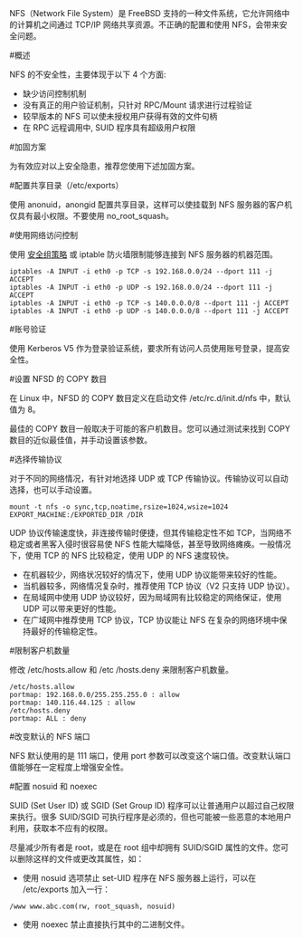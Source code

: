 NFS（Network File System）是 FreeBSD 支持的一种文件系统，它允许网络中的计算机之间通过 TCP/IP 网络共享资源。不正确的配置和使用 NFS，会带来安全问题。

#概述

NFS 的不安全性，主要体现于以下 4 个方面:

- 缺少访问控制机制
- 没有真正的用户验证机制，只针对 RPC/Mount 请求进行过程验证
- 较早版本的 NFS 可以使未授权用户获得有效的文件句柄
- 在 RPC 远程调用中, SUID 程序具有超级用户权限

#加固方案

为有效应对以上安全隐患，推荐您使用下述加固方案。

#配置共享目录（/etc/exports）

使用 anonuid，anongid 配置共享目录，这样可以使挂载到 NFS 服务器的客户机仅具有最小权限。不要使用 no_root_squash。

#使用网络访问控制

使用 [安全组策略](https://help.aliyun.com/document_detail/25475.html?spm=5176.7751143.2.3.xWQYhd) 或 iptable 防火墙限制能够连接到 NFS 服务器的机器范围。

```
iptables -A INPUT -i eth0 -p TCP -s 192.168.0.0/24 --dport 111 -j ACCEPT
iptables -A INPUT -i eth0 -p UDP -s 192.168.0.0/24 --dport 111 -j ACCEPT
iptables -A INPUT -i eth0 -p TCP -s 140.0.0.0/8 --dport 111 -j ACCEPT
iptables -A INPUT -i eth0 -p UDP -s 140.0.0.0/8 --dport 111 -j ACCEPT
```

#账号验证

使用 Kerberos V5 作为登录验证系统，要求所有访问人员使用账号登录，提高安全性。

#设置 NFSD 的 COPY 数目

在 Linux 中，NFSD 的 COPY 数目定义在启动文件 /etc/rc.d/init.d/nfs 中，默认值为 8。

最佳的 COPY 数目一般取决于可能的客户机数目。您可以通过测试来找到 COPY 数目的近似最佳值，并手动设置该参数。

#选择传输协议

对于不同的网络情况，有针对地选择 UDP 或 TCP 传输协议。传输协议可以自动选择，也可以手动设置。

```
mount -t nfs -o sync,tcp,noatime,rsize=1024,wsize=1024 EXPORT_MACHINE:/EXPORTED_DIR /DIR
```

UDP 协议传输速度快，非连接传输时便捷，但其传输稳定性不如 TCP，当网络不稳定或者黑客入侵时很容易使 NFS 性能大幅降低，甚至导致网络瘫痪。一般情况下，使用 TCP 的 NFS 比较稳定，使用 UDP 的 NFS 速度较快。

- 在机器较少，网络状况较好的情况下，使用 UDP 协议能带来较好的性能。
- 当机器较多，网络情况复杂时，推荐使用 TCP 协议（V2 只支持 UDP 协议）。
- 在局域网中使用 UDP 协议较好，因为局域网有比较稳定的网络保证，使用 UDP 可以带来更好的性能。
- 在广域网中推荐使用 TCP 协议，TCP 协议能让 NFS 在复杂的网络环境中保持最好的传输稳定性。

#限制客户机数量

修改 /etc/hosts.allow 和 /etc /hosts.deny 来限制客户机数量。

```
/etc/hosts.allow
portmap: 192.168.0.0/255.255.255.0 : allow
portmap: 140.116.44.125 : allow
/etc/hosts.deny
portmap: ALL : deny
```

#改变默认的 NFS 端口

NFS 默认使用的是 111 端口，使用 port 参数可以改变这个端口值。改变默认端口值能够在一定程度上增强安全性。

#配置 nosuid 和 noexec

SUID (Set User ID) 或 SGID (Set Group ID) 程序可以让普通用户以超过自己权限来执行。很多 SUID/SGID 可执行程序是必须的，但也可能被一些恶意的本地用户利用，获取本不应有的权限。

尽量减少所有者是 root，或是在 root 组中却拥有 SUID/SGID 属性的文件。您可以删除这样的文件或更改其属性，如：

- 使用 nosuid 选项禁止 set-UID 程序在 NFS 服务器上运行，可以在 /etc/exports 加入一行：

```
/www www.abc.com(rw, root_squash, nosuid)
```

- 使用 noexec 禁止直接执行其中的二进制文件。